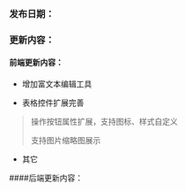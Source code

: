 ### 发布日期：

### 更新内容：

#### 前端更新内容：

* 增加富文本编辑工具
    
* 表格控件扩展完善

> 操作按钮属性扩展，支持图标、样式自定义
>
> 支持图片缩略图展示

* 其它

####后端更新内容：



